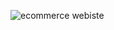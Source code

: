 ![ecommerce webiste](https://raw.githubusercontent.com/ziddahedem/LC09-ecommerce-website/master/images/lc09-ecommerce%20website.jpg)
